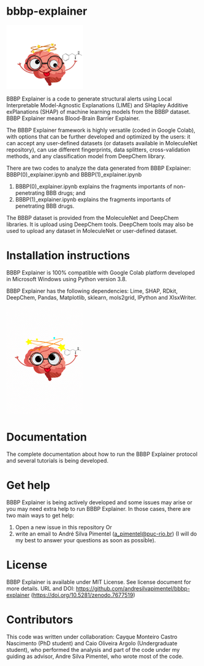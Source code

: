 # bbbp-explainer
<img src="emoji brain.jpg" alt="drawing" width="200"/>

BBBP Explainer is a code to generate structural alerts using Local Interpretable Model-Agnostic Explanations (LIME) and SHapley Additive exPlanations (SHAP) of machine learning models from the BBBP dataset.
BBBP Explainer means Blood-Brain Barrier Explainer.

The BBBP Explainer framework is highly versatile (coded in Google Colab), with options that can be further developed and optimized by the users: it can accept any user-defined datasets (or datasets available in MoleculeNet repository), can use different fingerprints, data splitters, cross-validation methods, and any classification model from DeepChem library.

There are two codes to analyze the data generated from BBBP Explainer: BBBP(0)_explainer.ipynb and BBBP(1)_explainer.ipynb
1) BBBP(0)_explainer.ipynb explains the fragments importants of non-penetrating BBB drugs; and
2) BBBP(1)_explainer.ipynb explains the fragments importants of penetrating BBB drugs.

The BBBP dataset is provided from the MoleculeNet and DeepChem libraries. It is upload using DeepChem tools. DeepChem tools may also be used to upload any dataset in MoleculeNet or user-defined dataset. 

# Installation instructions

BBBP Explainer is 100% compatible with Google Colab platform developed in Microsoft Windows using Python version 3.8.

BBBP Explainer has the following dependencies: Lime, SHAP, RDkit, DeepChem, Pandas, Matplotlib, sklearn, mols2grid, IPython and XlsxWriter.

<img src="emoji brain.gif" alt="drawing" width="200"/>

# Documentation

The complete documentation about how to run the BBBP Explainer protocol and several tutorials is being developed.

# Get help

BBBP Explainer is being actively developed and some issues may arise or you may need extra help to run BBBP Explainer. In those cases, there are two main ways to get help:

1) Open a new issue in this repository
Or 
2) write an email to André Silva Pimentel (a_pimentel@puc-rio.br) (I will do my best to answer your questions as soon as possible).

# License

BBBP Explainer is available under MIT License. See license document for more details. URL and DOI: https://github.com/andresilvapimentel/bbbp-explainer (https://doi.org/10.5281/zenodo.7677519)

# Contributors

This code was written under collaboration:
Cayque Monteiro Castro Nascimento (PhD student) and Caio Oliveira Argolo (Undergraduate student), who performed the analysis and part of the code under my guiding as advisor, Andre Silva Pimentel, who wrote most of the code.
